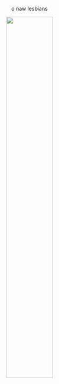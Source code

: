 <p align="center">o naw lesbians

<div align="center">
  <img width = "50%" src="https://github.com/consprx/consprx/blob/36e0fc6ec7c70aa82a4ef31b6399f7efd3601310/these%20flipping%20lesbians%F0%9F%91%BF.jpeg">
